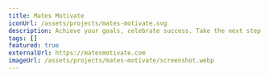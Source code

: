 ```yaml
---
title: Mates Motivate
iconUrl: /assets/projects/mates-motivate.svg
description: Achieve your goals, celebrate success. Take the next step in finding your motivation and completing your goals. We have found in our own lives, the best motivator there is are your mates.
tags: []
featured: true
externalUrl: https://matesmotivate.com
imageUrl: /assets/projects/mates-motivate/screenshot.webp
---
```


